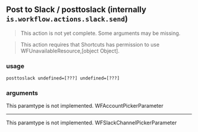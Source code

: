 
## Post to Slack / posttoslack (internally `is.workflow.actions.slack.send`)

> This action is not yet complete. Some arguments may be missing.


> This action requires that Shortcuts has permission to use WFUnavailableResource,[object Object].

### usage
`posttoslack undefined=[???] undefined=[???]`

### arguments
This paramtype is not implemented. WFAccountPickerParameter

---

This paramtype is not implemented. WFSlackChannelPickerParameter
